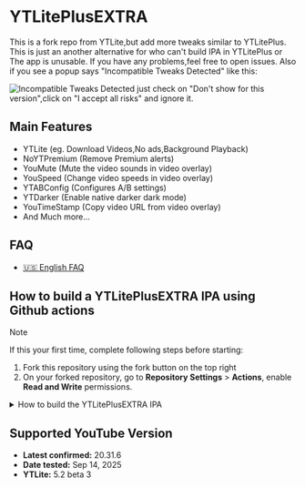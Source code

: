 # YTLitePlusEXTRA
This is a fork repo from YTLite,but add more tweaks similar to YTLitePlus.
This is just an another alternative for who can't build IPA in YTLitePlus or The app is unusable.
If you have any problems,feel free to open issues.
Also if you see a popup says "Incompatible Tweaks Detected" like this:
<td><img src="FAQs/IMG_2629.jpg" alt="Incompatible Tweaks Detected" /></td>
just check on "Don't show for this version",click on "I accept all risks" and ignore it.

## Main Features
- YTLite (eg. Download Videos,No ads,Background Playback)
- NoYTPremium (Remove Premium alerts)
- YouMute (Mute the video sounds in video overlay)
- YouSpeed (Change video speeds in video overlay)
- YTABConfig (Configures A/B settings)
- YTDarker (Enable native darker dark mode)
- YouTimeStamp (Copy video URL from video overlay)
- And Much more...

## FAQ
- [🇺🇸 English FAQ](FAQs/FAQ_EN.md)

## How to build a YTLitePlusEXTRA IPA using Github actions
> [!NOTE]
> If this your first time, complete following steps before starting:
>
> 1. Fork this repository using the fork button on the top right
> 2. On your forked repository, go to **Repository Settings** > **Actions**, enable **Read and Write** permissions.

<details>
  <summary>How to build the YTLitePlusEXTRA IPA</summary>
  <ol>
    <li>Click on <strong>Sync fork</strong>, and if your branch is out-of-date, click on <strong>Update branch</strong>.</li>
    <li>Navigate to the <strong>Actions tab</strong> in your forked repository and select <strong>Create YTLitePlusEXTRA IPA. ( Make sure you choose For Sideloading or Not For Sideloading workflow for your target device and DON'T USE FOR TESTING ONE )</strong></li>
    <li>Click the <strong>Run workflow</strong> button located on the right side.</li>
    <li>Prepare a decrypted .ipa file <em>(we cannot provide this due to legal reasons)</em>, then upload it to a file provider (e.g., filebin.net, filemail.com, or Dropbox is recommended). Paste the URL of the decrypted IPA file in the provided field.</li>
    <li><strong>NOTE:</strong> Make sure to provide a direct download link to the file, not a link to a webpage. Otherwise, the process will fail.</li>
    <li>Enter the tweak version from the releases (the latest release is selected by default). You can also change the BundleID and Display Name if desired.</li>
    <li>Make sure all inputs are correct, then click <strong>Run workflow</strong> to start the process.</li>
    <li>Wait for the build to finish. You can download the YTLitePlusEXTRA IPA from the releases section of your forked repo. (If you can't find the releases section, go to your forked repo and add /releases to the URL, i.e., github.com/yourusername/YTLitePlusEXTRA/releases.)</li>
  </ol>
</details>

## Supported YouTube Version
<ul>
   <li><strong>Latest confirmed:</strong> 20.31.6</li>
   <li><strong>Date tested:</strong> Sep 14, 2025</li>
   <li><strong>YTLite:</strong> 5.2 beta 3</li>
</ul>
